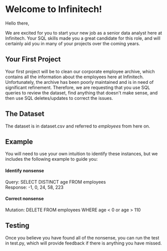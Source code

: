 # Welcome to Infinitech!

Hello there,

We are excited for you to start your new job as a senior data analyst here at Infinitech. Your SQL skills made you a great candidate for this role, and will certainly aid you in many of your projects over the coming years. 

## Your First Project 

Your first project will be to clean our corporate employee archive, which contains all the information about the employees here at Infinitech. Unfortunately, the archive has been poorly maintained and is in need of significant refinement. Therefore, we are requesting that you use SQL queries to review the dataset, find anything that doesn't make sense, and then use SQL deletes/updates to correct the issues. 

## The Dataset

The dataset is in dataset.csv and referred to *employees* from here on.

## Example

You will need to use your own intuition to identify these instances, but we includes the following example to guide you:

#### Identify nonsense
Query: SELECT DISTINCT age FROM employees  
Response: -1, 0, 24, 58, 223

#### Correct nonsense
Mutation: DELETE FROM employees WHERE age < 0 or age > 110

## Testing

Once you believe you have found all of the nonsense, you can run the test in test.py, which will provide feedback if there is anything you have missed.